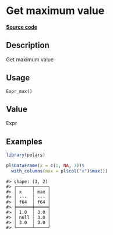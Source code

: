 

# Get maximum value

[**Source code**](https://github.com/pola-rs/r-polars/tree/8dac37e8bf89bcd080a13d0ed20dd1dc2bee615f/R/after-wrappers.R#L20)

## Description

Get maximum value

## Usage

<pre><code class='language-R'>Expr_max()
</code></pre>

## Value

Expr

## Examples

``` r
library(polars)

pl$DataFrame(x = c(1, NA, 3))$
  with_columns(max = pl$col("x")$max())
```

    #> shape: (3, 2)
    #> ┌──────┬─────┐
    #> │ x    ┆ max │
    #> │ ---  ┆ --- │
    #> │ f64  ┆ f64 │
    #> ╞══════╪═════╡
    #> │ 1.0  ┆ 3.0 │
    #> │ null ┆ 3.0 │
    #> │ 3.0  ┆ 3.0 │
    #> └──────┴─────┘
